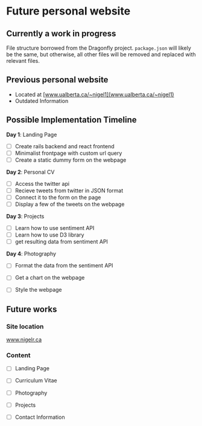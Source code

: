 # Future personal website

## Currently a work in progress
File structure borrowed from the Dragonfly project. `package.json` will likely be the same, but otherwise, all other files will be removed and replaced with relevant files. 

## Previous personal website
* Located at [www.ualberta.ca/~nigel1](www.ualberta.ca/~nigel1)
* Outdated Information

## Possible Implementation Timeline

**Day 1**: Landing Page

- [ ] Create rails backend and react frontend
- [ ] Minimalist frontpage with custom url query
- [ ] Create a static dummy form on the webpage

**Day 2**: Personal CV

- [ ] Access the twitter api
- [ ] Recieve tweets from twitter in JSON format
- [ ] Connect it to the form on the page
- [ ] Display a few of the tweets on the webpage

**Day 3**: Projects

- [ ] Learn how to use sentiment API
- [ ] Learn how to use D3 library
- [ ] get resulting data from sentiment API

**Day 4**: Photography

- [ ] Format the data from the sentiment API
- [ ] Get a chart on the webpage
- [ ] Style the webpage


## Future works

### Site location
www.nigelr.ca

### Content
- [ ] Landing Page
- [ ] Curriculum Vitae
- [ ] Photography
- [ ] Projects
- [ ] Contact Information

